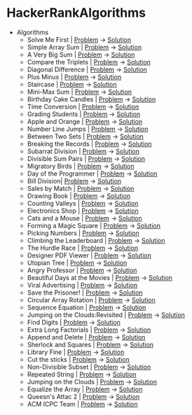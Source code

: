 # HackerRankAlgorithms

- Algorithms
    * Solve Me First | [Problem](https://www.hackerrank.com/challenges/solve-me-first/problem) -> [Solution](https://github.com/sumeyraozugur/HackerRankAlgorithms/blob/main/app/src/main/java/com/sum/algorithms/1.kt) 
    * Simple Array Sum | [Problem](https://www.hackerrank.com/challenges/simple-array-sum/problem) -> [Solution](https://github.com/sumeyraozugur/HackerRankAlgorithms/blob/main/app/src/main/java/com/sum/algorithms/2.kt)
    * A Very Big Sum | [Problem](https://www.hackerrank.com/challenges/a-very-big-sum/problem) -> [Solution](https://github.com/sumeyraozugur/HackerRankAlgorithms/blob/main/app/src/main/java/com/sum/algorithms/3.kt)
    * Compare the Triplets | [Problem](https://www.hackerrank.com/challenges/compare-the-triplets/problem) -> [Solution](https://github.com/sumeyraozugur/HackerRankAlgorithms/blob/main/app/src/main/java/com/sum/algorithms/4.kt)
    * Diagonal Difference | [Problem](https://www.hackerrank.com/challenges/solve-me-first/problem) -> [Solution](https://github.com/sumeyraozugur/HackerRankAlgorithms/blob/main/app/src/main/java/com/sum/algorithms/5.kt)
    * Plus Minus | [Problem](https://www.hackerrank.com/challenges/simple-array-sum/problem) -> [Solution](https://github.com/sumeyraozugur/HackerRankAlgorithms/blob/main/app/src/main/java/com/sum/algorithms/6.kt)
    * Staircase | [Problem](https://www.hackerrank.com/challenges/a-very-big-sum/problem) -> [Solution](https://github.com/sumeyraozugur/HackerRankAlgorithms/blob/main/app/src/main/java/com/sum/algorithms/7.kt)
   * Mini-Max Sum | [Problem](https://www.hackerrank.com/challenges/compare-the-triplets/problem) -> [Solution](https://github.com/sumeyraozugur/HackerRankAlgorithms/blob/main/app/src/main/java/com/sum/algorithms/8.kt)
   * Birthday Cake Candles | [Problem](https://www.hackerrank.com/challenges/solve-me-first/problem) -> [Solution](https://github.com/sumeyraozugur/HackerRankAlgorithms/blob/main/app/src/main/java/com/sum/algorithms/9.kt)
   * Time Conversion | [Problem](https://www.hackerrank.com/challenges/simple-array-sum/problem) -> [Solution](https://github.com/sumeyraozugur/HackerRankAlgorithms/blob/main/app/src/main/java/com/sum/algorithms/10.kt)
   * Grading Students | [Problem](https://www.hackerrank.com/challenges/a-very-big-sum/problem) -> [Solution](https://github.com/sumeyraozugur/HackerRankAlgorithms/blob/main/app/src/main/java/com/sum/algorithms/11.kt)
    * Apple and Orange | [Problem](https://www.hackerrank.com/challenges/compare-the-triplets/problem) -> [Solution](https://github.com/sumeyraozugur/HackerRankAlgorithms/blob/main/app/src/main/java/com/sum/algorithms/12.kt)
    * Number Line Jumps | [Problem](https://www.hackerrank.com/challenges/solve-me-first/problem) -> [Solution](https://github.com/sumeyraozugur/HackerRankAlgorithms/blob/main/app/src/main/java/com/sum/algorithms/13.kt)
    * Between Two Sets | [Problem](https://www.hackerrank.com/challenges/simple-array-sum/problem) -> [Solution](https://github.com/sumeyraozugur/HackerRankAlgorithms/blob/main/app/src/main/java/com/sum/algorithms/14.kt)
    * Breaking the Records | [Problem](https://www.hackerrank.com/challenges/a-very-big-sum/problem) -> [Solution](https://github.com/sumeyraozugur/HackerRankAlgorithms/blob/main/app/src/main/java/com/sum/algorithms/15.kt)
    * Subarrat Division | [Problem](https://www.hackerrank.com/challenges/compare-the-triplets/problem) -> [Solution](https://github.com/sumeyraozugur/HackerRankAlgorithms/blob/main/app/src/main/java/com/sum/algorithms/16.kt)
    * Divisible Sum Pairs | [Problem](https://www.hackerrank.com/challenges/solve-me-first/problem) -> [Solution](https://github.com/sumeyraozugur/HackerRankAlgorithms/blob/main/app/src/main/java/com/sum/algorithms/17.kt)
    * Migratory Birds | [Problem](https://www.hackerrank.com/challenges/simple-array-sum/problem) -> [Solution](https://github.com/sumeyraozugur/HackerRankAlgorithms/blob/main/app/src/main/java/com/sum/algorithms/18.kt)
    * Day of the Programmer | [Problem](https://www.hackerrank.com/challenges/a-very-big-sum/problem) -> [Solution](https://github.com/sumeyraozugur/HackerRankAlgorithms/blob/main/app/src/main/java/com/sum/algorithms/19.kt)
    * Bill Division| [Problem](https://www.hackerrank.com/challenges/compare-the-triplets/problem) -> [Solution](https://github.com/sumeyraozugur/HackerRankAlgorithms/blob/main/app/src/main/java/com/sum/algorithms/20.kt)
   * Sales by Match | [Problem](https://www.hackerrank.com/challenges/solve-me-first/problem) -> [Solution](https://github.com/sumeyraozugur/HackerRankAlgorithms/blob/main/app/src/main/java/com/sum/algorithms/21.kt)
   * Drawing Book | [Problem](https://www.hackerrank.com/challenges/simple-array-sum/problem) -> [Solution](https://github.com/sumeyraozugur/HackerRankAlgorithms/blob/main/app/src/main/java/com/sum/algorithms/22.kt)
   * Counting Valleys | [Problem](https://www.hackerrank.com/challenges/a-very-big-sum/problem) -> [Solution](https://github.com/sumeyraozugur/HackerRankAlgorithms/blob/main/app/src/main/java/com/sum/algorithms/23.kt)
    * Electronics Shop | [Problem](https://www.hackerrank.com/challenges/compare-the-triplets/problem) -> [Solution](https://github.com/sumeyraozugur/HackerRankAlgorithms/blob/main/app/src/main/java/com/sum/algorithms/34.kt)
    * Cats and a Mouse | [Problem](https://www.hackerrank.com/challenges/solve-me-first/problem) -> [Solution](https://github.com/sumeyraozugur/HackerRankAlgorithms/blob/main/app/src/main/java/com/sum/algorithms/35.kt)
    * Forming a Magic Square | [Problem](https://www.hackerrank.com/challenges/simple-array-sum/problem) -> [Solution](https://github.com/sumeyraozugur/HackerRankAlgorithms/blob/main/app/src/main/java/com/sum/algorithms/26.kt)
    * Picking Numbers | [Problem](https://www.hackerrank.com/challenges/a-very-big-sum/problem) -> [Solution](https://github.com/sumeyraozugur/HackerRankAlgorithms/blob/main/app/src/main/java/com/sum/algorithms/27.kt)
    * Climbing the Leaderboard | [Problem](https://www.hackerrank.com/challenges/compare-the-triplets/problem) -> [Solution](https://github.com/sumeyraozugur/HackerRankAlgorithms/blob/main/app/src/main/java/com/sum/algorithms/28.kt)
    * The Hurdle Race | [Problem](https://www.hackerrank.com/challenges/solve-me-first/problem) -> [Solution](https://github.com/sumeyraozugur/HackerRankAlgorithms/blob/main/app/src/main/java/com/sum/algorithms/29.kt)
    * Designer PDF Viewer | [Problem](https://www.hackerrank.com/challenges/simple-array-sum/problem) -> [Solution](https://github.com/sumeyraozugur/HackerRankAlgorithms/blob/main/app/src/main/java/com/sum/algorithms/30.kt)
    * Utopian Tree | [Problem](https://www.hackerrank.com/challenges/a-very-big-sum/problem) -> [Solution](https://github.com/sumeyraozugur/HackerRankAlgorithms/blob/main/app/src/main/java/com/sum/algorithms/31.kt)
    * Angry Professor | [Problem](https://www.hackerrank.com/challenges/compare-the-triplets/problem) -> [Solution](https://github.com/sumeyraozugur/HackerRankAlgorithms/blob/main/app/src/main/java/com/sum/algorithms/32.kt)
   * Beautiful Days at the Movies | [Problem](https://www.hackerrank.com/challenges/solve-me-first/problem) -> [Solution](https://github.com/sumeyraozugur/HackerRankAlgorithms/blob/main/app/src/main/java/com/sum/algorithms/33.kt)
   * Viral Advertising | [Problem](https://www.hackerrank.com/challenges/simple-array-sum/problem) -> [Solution](https://github.com/sumeyraozugur/HackerRankAlgorithms/blob/main/app/src/main/java/com/sum/algorithms/34.kt)
   * Save the Prisoner! | [Problem](https://www.hackerrank.com/challenges/a-very-big-sum/problem) -> [Solution](https://github.com/sumeyraozugur/HackerRankAlgorithms/blob/main/app/src/main/java/com/sum/algorithms/35.kt)
    * Circular Array Rotation | [Problem](https://www.hackerrank.com/challenges/compare-the-triplets/problem) -> [Solution](https://github.com/sumeyraozugur/HackerRankAlgorithms/blob/main/app/src/main/java/com/sum/algorithms/36.kt)
    * Sequence Equation  | [Problem](https://www.hackerrank.com/challenges/a-very-big-sum/problem) -> [Solution](https://github.com/sumeyraozugur/HackerRankAlgorithms/blob/main/app/src/main/java/com/sum/algorithms/37.kt)
    * Jumping on the Clouds:Revisited | [Problem](https://www.hackerrank.com/challenges/compare-the-triplets/problem) -> [Solution](https://github.com/sumeyraozugur/HackerRankAlgorithms/blob/main/app/src/main/java/com/sum/algorithms/38.kt)
    * Find Digits | [Problem](https://www.hackerrank.com/challenges/solve-me-first/problem) -> [Solution](https://github.com/sumeyraozugur/HackerRankAlgorithms/blob/main/app/src/main/java/com/sum/algorithms/39.kt)
    * Extra Long Factorials | [Problem](https://www.hackerrank.com/challenges/simple-array-sum/problem) -> [Solution](https://github.com/sumeyraozugur/HackerRankAlgorithms/blob/main/app/src/main/java/com/sum/algorithms/40.kt)
    * Append and Delete | [Problem](https://www.hackerrank.com/challenges/a-very-big-sum/problem) -> [Solution](https://github.com/sumeyraozugur/HackerRankAlgorithms/blob/main/app/src/main/java/com/sum/algorithms/41.kt)
    * Sherlock and Squares | [Problem](https://www.hackerrank.com/challenges/compare-the-triplets/problem) -> [Solution](https://github.com/sumeyraozugur/HackerRankAlgorithms/blob/main/app/src/main/java/com/sum/algorithms/42.kt)
   * Library Fine | [Problem](https://www.hackerrank.com/challenges/solve-me-first/problem) -> [Solution](https://github.com/sumeyraozugur/HackerRankAlgorithms/blob/main/app/src/main/java/com/sum/algorithms/43.kt)
   * Cut the sticks | [Problem](https://www.hackerrank.com/challenges/simple-array-sum/problem) -> [Solution](https://github.com/sumeyraozugur/HackerRankAlgorithms/blob/main/app/src/main/java/com/sum/algorithms/44.kt)
   * Non-Divisible Subset | [Problem](https://www.hackerrank.com/challenges/a-very-big-sum/problem) -> [Solution](https://github.com/sumeyraozugur/HackerRankAlgorithms/blob/main/app/src/main/java/com/sum/algorithms/45.kt)
    * Repeated String | [Problem](https://www.hackerrank.com/challenges/compare-the-triplets/problem) -> [Solution](https://github.com/sumeyraozugur/HackerRankAlgorithms/blob/main/app/src/main/java/com/sum/algorithms/46.kt)
   * Jumping on the Clouds | [Problem](https://www.hackerrank.com/challenges/solve-me-first/problem) -> [Solution](https://github.com/sumeyraozugur/HackerRankAlgorithms/blob/main/app/src/main/java/com/sum/algorithms/47.kt)
   * Equalize the Array | [Problem](https://www.hackerrank.com/challenges/simple-array-sum/problem) -> [Solution](https://github.com/sumeyraozugur/HackerRankAlgorithms/blob/main/app/src/main/java/com/sum/algorithms/48.kt)
   * Queesn's Attac 2 | [Problem](https://www.hackerrank.com/challenges/a-very-big-sum/problem) -> [Solution](https://github.com/sumeyraozugur/HackerRankAlgorithms/blob/main/app/src/main/java/com/sum/algorithms/49.kt)
   * ACM ICPC Team | [Problem](https://www.hackerrank.com/challenges/compare-the-triplets/problem) -> [Solution](https://github.com/sumeyraozugur/HackerRankAlgorithms/blob/main/app/src/main/java/com/sum/algorithms/50.kt)
    
     
   
